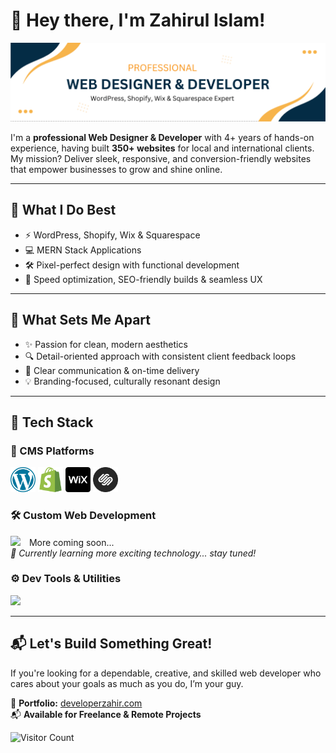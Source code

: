 # 💫 Hey there, I'm Zahirul Islam!
![Developer Zahir Banner](https://github.com/developer-zahir/developer-zahir/blob/main/developer%20zahir%20banner%20image.png)

I'm a **professional Web Designer & Developer** with 4+ years of hands-on experience, having built **350+ websites** for local and international clients. My mission? Deliver sleek, responsive, and conversion-friendly websites that empower businesses to grow and shine online.

---

## 💼 What I Do Best

- ⚡ WordPress, Shopify, Wix & Squarespace
- 💻 MERN Stack Applications
- 🛠️ Pixel-perfect design with functional development
- 🚀 Speed optimization, SEO-friendly builds & seamless UX

---

## 🧠 What Sets Me Apart

- ✨ Passion for clean, modern aesthetics  
- 🔍 Detail-oriented approach with consistent client feedback loops  
- 🤝 Clear communication & on-time delivery  
- 💡 Branding-focused, culturally resonant design  

---

## 🧰 Tech Stack

### 🧩 CMS Platforms  
<p align="left">
  <img src="https://github.com/developer-zahir/developer-zahir/raw/main/wordpress.png" height="40" />
  <img src="https://github.com/developer-zahir/developer-zahir/raw/main/shopify.png" height="40" />
  <img src="https://github.com/developer-zahir/developer-zahir/raw/main/wix.png" height="40" />
  <img src="https://github.com/developer-zahir/developer-zahir/raw/main/squarespace.png" height="40" />
</p>

### 🛠️ Custom Web Development  
<p align="left">
  <img src="https://skillicons.dev/icons?i=html,css,tailwind,bootstrap,js,react,firebase,nodejs,express,mongodb" />
   <span style="margin-left:10px;">More coming soon...</span>
  <br> <i>🚧 Currently learning more exciting technology... stay tuned!</i>
</p>

### ⚙️ Dev Tools & Utilities   
<p align="left">
  <img src="https://skillicons.dev/icons?i=postman,git,vscode,figma,notion" />
</p>

---

## 📬 Let's Build Something Great!

If you're looking for a dependable, creative, and skilled web developer who cares about your goals as much as you do, I’m your guy.

🔗 **Portfolio:** [developerzahir.com](https://developerzahir.com)  
📬 **Available for Freelance & Remote Projects**

![Visitor Count](https://profile-counter.glitch.me/developer-zahir/count.svg)
